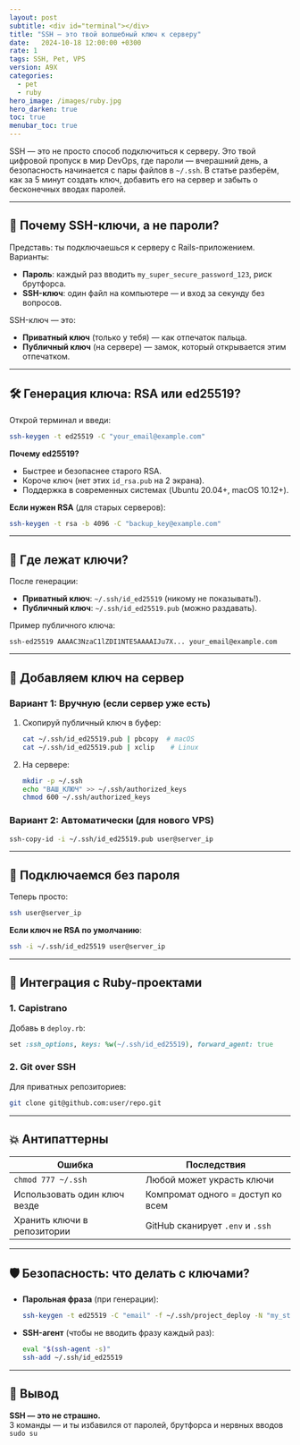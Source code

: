 ```yaml
---
layout: post
subtitle: <div id="terminal"></div>
title: "SSH — это твой волшебный ключ к серверу"
date:   2024-10-18 12:00:00 +0300
rate: 1
tags: SSH, Pet, VPS
version: A9X
categories:
  - pet
  - ruby
hero_image: /images/ruby.jpg
hero_darken: true
toc: true
menubar_toc: true
---
```

SSH — это не просто способ подключиться к серверу. Это твой цифровой пропуск в мир DevOps, где пароли — вчерашний день, а безопасность начинается с пары файлов в `~/.ssh`. В статье разберём, как за 5 минут создать ключ, добавить его на сервер и забыть о бесконечных вводах паролей.

---

## 🔐 Почему SSH-ключи, а не пароли?

Представь: ты подключаешься к серверу с Rails-приложением. Варианты:
- **Пароль**: каждый раз вводить `my_super_secure_password_123`, риск брутфорса.
- **SSH-ключ**: один файл на компьютере — и вход за секунду без вопросов.

SSH-ключ — это:
- **Приватный ключ** (только у тебя) — как отпечаток пальца.
- **Публичный ключ** (на сервере) — замок, который открывается этим отпечатком.

---

## 🛠 Генерация ключа: RSA или ed25519?

Открой терминал и введи:

```bash
ssh-keygen -t ed25519 -C "your_email@example.com"
```

**Почему ed25519?**
- Быстрее и безопаснее старого RSA.
- Короче ключ (нет этих `id_rsa.pub` на 2 экрана).
- Поддержка в современных системах (Ubuntu 20.04+, macOS 10.12+).

**Если нужен RSA** (для старых серверов):

```bash
ssh-keygen -t rsa -b 4096 -C "backup_key@example.com"
```

---

## 📂 Где лежат ключи?

После генерации:
- **Приватный ключ**: `~/.ssh/id_ed25519` (никому не показывать!).
- **Публичный ключ**: `~/.ssh/id_ed25519.pub` (можно раздавать).

Пример публичного ключа:
```
ssh-ed25519 AAAAC3NzaC1lZDI1NTE5AAAAIJu7X... your_email@example.com
```

---

## 🚪 Добавляем ключ на сервер

### Вариант 1: Вручную (если сервер уже есть)
1. Скопируй публичный ключ в буфер:
   ```bash
   cat ~/.ssh/id_ed25519.pub | pbcopy  # macOS
   cat ~/.ssh/id_ed25519.pub | xclip    # Linux
   ```
2. На сервере:
   ```bash
   mkdir -p ~/.ssh
   echo "ВАШ_КЛЮЧ" >> ~/.ssh/authorized_keys
   chmod 600 ~/.ssh/authorized_keys
   ```

### Вариант 2: Автоматически (для нового VPS)
```bash
ssh-copy-id -i ~/.ssh/id_ed25519.pub user@server_ip
```

---

## 🔌 Подключаемся без пароля

Теперь просто:
```bash
ssh user@server_ip
```

**Если ключ не RSA по умолчанию**:
```bash
ssh -i ~/.ssh/id_ed25519 user@server_ip
```

---

## 🧩 Интеграция с Ruby-проектами

### 1. Capistrano
Добавь в `deploy.rb`:
```ruby
set :ssh_options, keys: %w(~/.ssh/id_ed25519), forward_agent: true
```

### 2. Git over SSH
Для приватных репозиториев:
```bash
git clone git@github.com:user/repo.git
```

---

## 💥 Антипаттерны

| Ошибка                          | Последствия                     |
|---------------------------------|---------------------------------|
| `chmod 777 ~/.ssh`             | Любой может украсть ключи       |
| Использовать один ключ везде    | Компромат одного = доступ ко всем |
| Хранить ключи в репозитории     | GitHub сканирует `.env` и `.ssh` |

---

## 🛡️ Безопасность: что делать с ключами?

- **Парольная фраза** (при генерации):
  ```bash
  ssh-keygen -t ed25519 -C "email" -f ~/.ssh/project_deploy -N "my_strong_passphrase"
  ```
- **SSH-агент** (чтобы не вводить фразу каждый раз):
  ```bash
  eval "$(ssh-agent -s)"
  ssh-add ~/.ssh/id_ed25519
  ```

---

## 🧾 Вывод

**SSH — это не страшно.**  
3 команды — и ты избавился от паролей, брутфорса и нервных вводов `sudo su`
